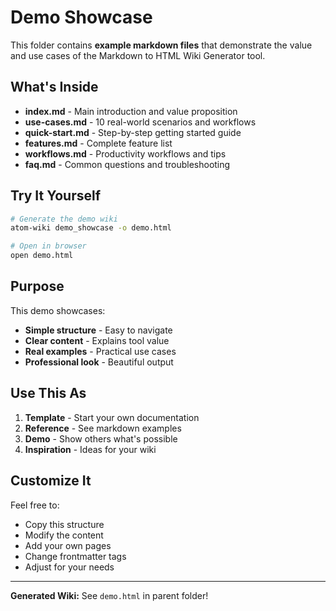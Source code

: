 # Demo Showcase

This folder contains **example markdown files** that demonstrate the value and use cases of the Markdown to HTML Wiki Generator tool.

## What's Inside

- **index.md** - Main introduction and value proposition
- **use-cases.md** - 10 real-world scenarios and workflows
- **quick-start.md** - Step-by-step getting started guide
- **features.md** - Complete feature list
- **workflows.md** - Productivity workflows and tips
- **faq.md** - Common questions and troubleshooting

## Try It Yourself

```bash
# Generate the demo wiki
atom-wiki demo_showcase -o demo.html

# Open in browser
open demo.html
```

## Purpose

This demo showcases:
- **Simple structure** - Easy to navigate
- **Clear content** - Explains tool value
- **Real examples** - Practical use cases
- **Professional look** - Beautiful output

## Use This As

1. **Template** - Start your own documentation
2. **Reference** - See markdown examples
3. **Demo** - Show others what's possible
4. **Inspiration** - Ideas for your wiki

## Customize It

Feel free to:
- Copy this structure
- Modify the content
- Add your own pages
- Change frontmatter tags
- Adjust for your needs

---

**Generated Wiki:** See `demo.html` in parent folder!

